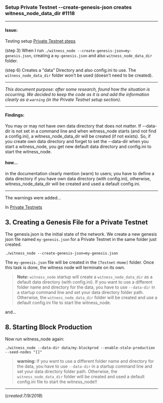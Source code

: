 ### Setup Private Testnet --create-genesis-json creates witness_node_data_dir #1118

***

#### Issue:

Testing setup [Private Testnet steps](https://docs.mvsdna.info/en/master/development/testnets/private_testnet.html)

(step 3) When I run `./witness_node --create-genesis-json=my-genesis.json`, creating a `my-genesis.json` and also `witness_node_data_dir` folder.

(step 6) Creates a "data" Directory and also config.ini to use. The `witness_node_data_dir` folder won't be used (doesn't need to be created).

***
*This document purpose: after some research, found how the situation is occurring. We decided to keep the code as it is and add the information clearly as a `warning` (in the Private Testnet setup section).*

***



#### Findings:
You may or may not have own data directory that does not matter. If --data-dir is not set in a command line and when witness_node starts (and not find a config.ini), a witness_node_data_dir will be created (if not exists). So, if you create own data directory and forget to set the --data-dir when you start a witness_node, you get new default data directory and config.ini to start the witness_node.

#### how...
in the documentation clearly mention (warn) to users; you have to define a data directory if you have own data directory (with config.ini), otherwise, witness_node_data_dir will be created and used a default config.ini.

***

The warnings were added...

In [Private Testnets](https://docs.mvsdna.info/en/master/development/testnets/private_testnet.html#genesis-file)

## 3. Creating a Genesis File for a Private Testnet

The genesis.json is the initial state of the network. We create a new genesis json file named `my-genesis.json` for a Private Testnet in the same folder just created.

    ./witness_node --create-genesis-json=my-genesis.json

The `my-genesis.json` file will be created in the `[Testnet-Home]` folder. Once this task is done, the witness node will terminate on its own.

> **Note:** `witness_node` startup will create a `witness_node_data_dir` as a default data directory (with config.ini). If you want to use a different folder name and directory for the data, you have to use `--data-dir` in a startup command line and set your data directory folder path. Otherwise, the `witness_node_data_dir` folder will be created and use a default config.ini file to start the witness_node.

and...


## 8. Starting Block Production

Now run witness_node again:

    ./witness_node --data-dir data/my-blockprod --enable-stale-production --seed-nodes "[]"

> **warning:** If you want to use a different folder name and directory for the data, you have to use `--data-dir` in a startup command line and set your data directory folder path. Otherwise, the `witness_node_data_dir` folder will be created and used a default config.ini file to start the witness_node!!

***

(*created:7/9/2018*)
